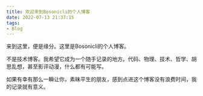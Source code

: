 ```yaml
---
title: 欢迎来到Bosonicli的个人博客
date: 2022-07-13 21:37:15
tags:
- Blog
---
```


来到这里，便是缘分。这里是Bosonicli的个人博客。

不是技术博客。我希望它成为一个随手记录的地方。代码、物理、技术、哲学、胡思乱想，甚至影评动漫，什么都有可能写。

如果有幸有那么一瞬让你，素昧平生的朋友，感到点进这个博客没有浪费时间，我的记录就有意义。
